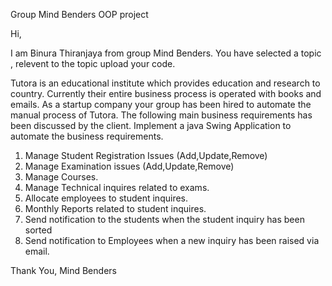 Group Mind Benders OOP project

Hi,

I am Binura Thiranjaya from group Mind Benders. You have selected a topic , relevent to the topic upload your code.

Tutora is an educational institute which provides education and research to country. Currently their entire business process is operated with books and emails. As a startup company your group has been hired to automate the manual process of Tutora. The following main business requirements has been discussed by the client. Implement a java Swing Application to automate the business requirements.
1. Manage Student Registration Issues (Add,Update,Remove)
2. Manage Examination issues (Add,Update,Remove)
3. Manage Courses.
4. Manage Technical inquires related to exams.
5. Allocate employees to student inquires.
6. Monthly Reports related to student inquires.
7. Send notification to the students when the student inquiry has been sorted
8. Send notification to Employees when a new inquiry has been raised via email.


Thank You,
Mind Benders
